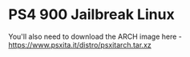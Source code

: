 # PS4 900 Jailbreak Linux

You'll also need to download the ARCH image here - https://www.psxita.it/distro/psxitarch.tar.xz
